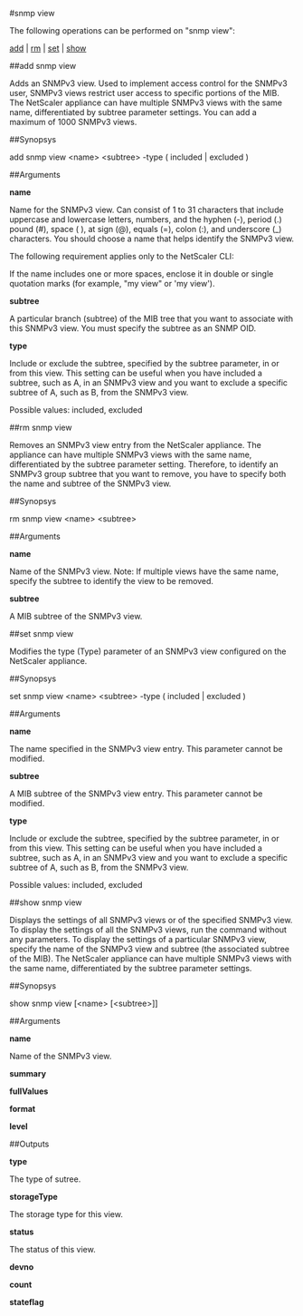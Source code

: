#snmp view

The following operations can be performed on "snmp view":


[add](#add-snmp-view) | [rm](#rm-snmp-view) | [set](#set-snmp-view) | [show](#show-snmp-view)

##add snmp view

Adds an SNMPv3 view. Used to implement access control for the SNMPv3 user, SNMPv3 views restrict user access to specific portions of the MIB. The NetScaler appliance can have multiple SNMPv3 views with the same name, differentiated by subtree parameter settings. You can add a maximum of 1000 SNMPv3 views.


##Synopsys

add snmp view &lt;name> &lt;subtree> -type ( included | excluded )


##Arguments

<b>name</b>
Name for the SNMPv3 view. Can consist of 1 to 31 characters that include uppercase and lowercase letters, numbers, and the hyphen (-), period (.) pound (#), space ( ), at sign (@), equals (=), colon (:), and underscore (_) characters. You should choose a name that helps identify the SNMPv3 view.
The following requirement applies only to the NetScaler CLI:
If the name includes one or more spaces, enclose it in double or single quotation marks (for example, "my view" or 'my view').

<b>subtree</b>
A particular branch (subtree) of the MIB tree that you want to associate with this SNMPv3 view. You must specify the subtree as an SNMP OID.

<b>type</b>
Include or exclude the subtree, specified by the subtree parameter, in or from this view. This setting can be useful when you have included a subtree, such as A, in an SNMPv3 view and you want to exclude a specific subtree of A, such as B, from the SNMPv3 view.
Possible values: included, excluded



##rm snmp view

Removes an SNMPv3 view entry from the NetScaler appliance. The appliance can have multiple SNMPv3 views with the same name, differentiated by the subtree parameter setting. Therefore, to identify an SNMPv3 group subtree that you want to remove, you have to specify both the name and subtree of the SNMPv3 view.


##Synopsys

rm snmp view &lt;name> &lt;subtree>


##Arguments

<b>name</b>
Name of the SNMPv3 view. Note: If multiple views have the same name, specify the subtree to identify the view to be removed.

<b>subtree</b>
A MIB subtree of the SNMPv3 view.



##set snmp view

Modifies the type (Type) parameter of an SNMPv3 view configured on the NetScaler appliance.


##Synopsys

set snmp view &lt;name> &lt;subtree> -type ( included | excluded )


##Arguments

<b>name</b>
The name specified in the SNMPv3 view entry. This parameter cannot be modified.

<b>subtree</b>
A MIB subtree of the SNMPv3 view entry. This parameter cannot be modified.

<b>type</b>
Include or exclude the subtree, specified by the subtree parameter, in or from this view. This setting can be useful when you have included a subtree, such as A, in an SNMPv3 view and you want to exclude a specific subtree of A, such as B, from the SNMPv3 view.
Possible values: included, excluded



##show snmp view

Displays the settings of all SNMPv3 views or of the specified SNMPv3 view. To display the settings of all the SNMPv3 views, run the command without any parameters. To display the settings of a particular SNMPv3 view, specify the name of the SNMPv3 view and subtree (the associated subtree of the MIB).  The NetScaler appliance can have multiple SNMPv3 views with the same name, differentiated by the subtree parameter settings.


##Synopsys

show snmp view [&lt;name>  [&lt;subtree>]]


##Arguments

<b>name</b>
Name of the SNMPv3 view.

<b>summary</b>

<b>fullValues</b>

<b>format</b>

<b>level</b>



##Outputs

<b>type</b>
The type of sutree.

<b>storageType</b>
The storage type for this view.

<b>status</b>
The status of this view.

<b>devno</b>

<b>count</b>

<b>stateflag</b>



